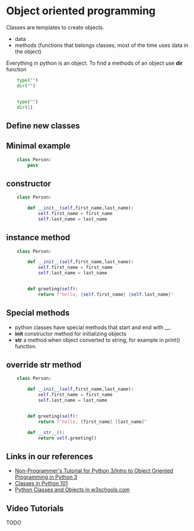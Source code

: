 # Object oriented programming

Classes are templates to create objects.

- data
- methods (functions that belongs classes, most of the time uses data in the object)

Everything in python is an object.
To find a methods of an object use **dir** function

```python
	type("")
	dir("")


	type("")
	dir(1)
```



## Define new classes


## Minimal example

```python
	class Person:
		pass
```



## constructor


```python
	class Person:

		def __init__(self,first_name,last_name):
			self.first_name = first_name
			self.last_name = last_name
```



## instance method

```python
	class Person:

		def __init__(self,first_name,last_name):
			self.first_name = first_name
			self.last_name = last_name


	    def greeting(self):
	        return f"hello, {self.first_name} {self.last_name}"
```


## Special methods

- python classes have special methods that start and end with __.
- __init__ constructor method for initializing objects
- __str__  a method when object converted to string, for example in print() function.




## override __str__ method


```python
	class Person:

		def __init__(self,first_name,last_name):
			self.first_name = first_name
			self.last_name = last_name


	    def greeting(self):
	        return f"hello, {first_name} {last_name}"

	    def __str__():
	    	return self.greeting()
```



## Links in our references

- [Non-Programmer's Tutorial for Python 3/Intro to Object Oriented Programming in Python 3](https://en.wikibooks.org/wiki/Non-Programmer%27s_Tutorial_for_Python_3/Intro_to_Object_Oriented_Programming_in_Python_3)
- [Classes in Python 101](https://python101.pythonlibrary.org/chapter11_classes.html)
- [Python Classes and Objects in w3schools.com](https://www.w3schools.com/python/python_classes.asp)

## Video Tutorials

TODO




